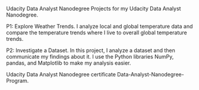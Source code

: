 Udacity Data Analyst Nanodegree
Projects for my Udacity Data Analyst Nanodegree.

P1: Explore Weather Trends.
I analyze local and global temperature data and compare the temperature trends where I live to overall global temperature trends.

P2: Investigate a Dataset.
In this project, I analyze a dataset and then communicate my findings about it. I use the Python libraries NumPy, pandas, and Matplotlib to make my analysis easier.

Udacity Data Analyst Nanodegree certificate Data-Analyst-Nanodegree-Program.
